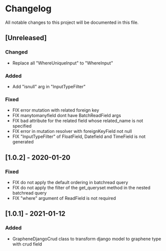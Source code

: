 # Changelog

All notable changes to this project will be documented in this file.
## [Unreleased]

### Changed

- Replace all "WhereUniqueInput" to "WhereInput"

### Added

- Add "isnull" arg in "InputTypeFilter"

### Fixed

- FIX error mutation with related foreign key
- FIX manytomanyfield dont have BatchReadField args
- FIX bad attribute for the related field whose related_name is not specified
- FIX error in mutation resolver with foreignKeyField not null
- FIX "InputTypeFilter" of FloatField, Datefield and TimeField is not generated

## [1.0.2] - 2020-01-20

### Fixed

- FIX do not apply the default ordering in batchread query
- FIX do not apply the filter of the get_queryset method in the nested batchread query
- FIX "where" argument of ReadField is not required

## [1.0.1] - 2021-01-12

### Added
- GrapheneDjangoCrud class to transform django model to graphene type with crud field
